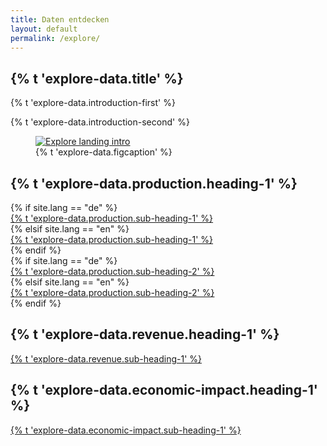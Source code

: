 ```yaml
---
title: Daten entdecken
layout: default
permalink: /explore/
---
```


<section class="slab-delta">
  <div class="container-outer landing-section_top">
    <div class="container-left-8 hero-left">
      <h1>{% t 'explore-data.title' %}</h1>
      <p class="hero-description">{% t 'explore-data.introduction-first' %}</p>
      <p class="hero-description">{% t 'explore-data.introduction-second' %}</p>
    </div>
    <div class="container-right-4 hero-right">
      <div class="hero-right_square">
        <figure>
          <a href="#production">
            <img class="hero-right_image" src="{{ site.baseurl_root }}/img/explore-landing-intro.png" alt="Explore landing intro">
          </a>
          <figcaption class="hero-right_caption">
            {% t 'explore-data.figcaption' %}
          </figcaption>
        </figure>
      </div>
    </div>
  </div>
</section>

<section accordion="explore-landing" accordion-desktop="false" class="container-outer landing-wrapper">
  <section class="container">
    <a id="production" class="link-no_under">
      <h2 class="h3 landing-section_category">
        {% t 'explore-data.production.heading-1' %}
      </h2>
    </a>
    <div class="container-left-3 tile" accordion-item>
      {% if site.lang == "de" %}
        <a href="{{ site.baseurl_root }}/explore/federal-production" class="production_sub_heading_1 tile-item">
          <div class="production-picture">
            <div class="production-name">
              {% t 'explore-data.production.sub-heading-1' %}
            </div>
          </div>
        </a>
      {% elsif site.lang == "en" %}
        <a href="{{ site.baseurl_root }}/en/explore/federal-production" class="production_sub_heading_1 tile-item">
          <div class="production-picture">
            <div class="production-name">
              {% t 'explore-data.production.sub-heading-1' %}
            </div>
          </div>
        </a>
      {% endif %}
    </div>
    <div class="container-left-3 tile" accordion-item>
      {% if site.lang == "de" %}
        <a href="{{ site.baseurl_root }}/explore/production-charts" class="production_sub_heading_2 tile-item">
          <div class="production-picture">
            <div class="production-name">
              {% t 'explore-data.production.sub-heading-2' %}
            </div>
          </div>
        </a>
      {% elsif site.lang == "en" %}
        <a href="{{ site.baseurl_root }}/en/explore/production-charts" class="production_sub_heading_2 tile-item">
          <div class="production-picture">
            <div class="production-name">
              {% t 'explore-data.production.sub-heading-2' %}
            </div>
          </div>
        </a>
      {% endif %}
    </div>
  </section>
  <section class="container">
    <a id="revenue" class="link-no_under">
      <h2 class="h3 landing-section_category">
        {% t 'explore-data.revenue.heading-1' %}
      </h2>
    </a>
    <div class="container-left-3 tile" accordion-item aria-expanded="true">
      <a href="#" class="revenue_sub_heading_1 tile-item">
        <div class="production-picture">
          <div class="production-name">
            {% t 'explore-data.revenue.sub-heading-1' %}
          </div>
        </div>
      </a>
    </div>
  </section>
  <section class="container">
    <a id="economic-impact" name="economic-impact" class="link-no_under">
      <h2 class="h3 landing-section_category tile-item">
        {% t 'explore-data.economic-impact.heading-1' %}
      </h2>
    </a>
    <div class="container-left-3 tile" accordion-item aria-expanded="true">
      <a href="#" class="economic_impact_sub_heading_1 tile-item">
        <div class="production-picture">
          <div class="production-name">
            {% t 'explore-data.economic-impact.sub-heading-1' %}
          </div>
        </div>
      </a>
    </div>
  </section>
</section>

<script type="text/javascript" src="{{ site.baseurl_root }}/js/lib/homepage.min.js" charset="utf-8"></script>

